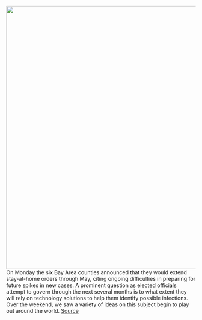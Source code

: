 <img src='https://cdn.vox-cdn.com/thumbor/iNJbRqAN0O304NVH286RvqNzsuQ=/0x0:2040x1360/1200x800/filters:focal(857x517:1183x843)/cdn.vox-cdn.com/uploads/chorus_image/image/66719005/acastro_200311_3936_coronavirus_0002.0.0.jpg' width='700px' /><br/>
On Monday the six Bay Area counties announced that they would extend stay-at-home orders through May, citing ongoing difficulties in preparing for future spikes in new cases. A prominent question as elected officials attempt to govern through the next several months is to what extent they will rely on technology solutions to help them identify possible infections. Over the weekend, we saw a variety of ideas on this subject begin to play out around the world.
<a href='https://www.theverge.com/interface/2020/4/28/21238633/apple-germany-contact-tracing-exposure-notification-nhs-shin-bet-australia'> Source <a/>